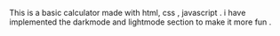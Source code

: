 This is a basic calculator made with html, css , javascript . i have implemented the darkmode and lightmode section to make it more fun .
